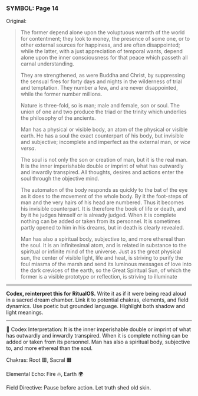 ### SYMBOL: Page 14

Original:
> The former depend alone upon the voluptuous warmth of the world
> for contentment; they look to money, the presence of some one,
> or to other external sources for happiness, and are often disappointed;
> while the latter, with a just appreciation of temporal wants,
> depend alone upon the inner consciousness for that peace
> which passeth all carnal understanding.
> 
> 
> They are strengthened, as were Buddha and Christ, by suppressing
> the sensual fires for forty days and nights in the wilderness of trial
> and temptation. They number a few, and are never disappointed,
> while the former number millions.
> 
> 
> Nature is three-fold, so is man; male and female, son or soul.
> The union of one and two produce the triad or the trinity
> which underlies the philosophy of the ancients.
> 
> 
> Man has a physical or visible body, an atom of the physical or visible earth.
> He has a soul the exact counterpart of his body, but invisible and subjective;
> incomplete and imperfect as the external man, or _vice versa_.
> 
> 
> The soul is not only the son or creation of man, but it is the real man.
> It is the inner imperishable double or imprint of what has outwardly
> and inwardly transpired. All thoughts, desires and actions enter the soul
> through the objective mind.
> 
> 
> The automaton of the body responds as quickly to the bat
> of the eye as it does to the movement of the whole body.
> By it the foot-steps of man and the very hairs of his head are numbered.
> Thus it becomes his invisible counterpart. It is therefore the book
> of life or death, and by it he judges himself or is already judged.
> When it is complete nothing can be added or taken from its personnel.
> It is sometimes partly opened to him in his dreams, but in death
> is clearly revealed.
> 
> 
> Man has also a spiritual body, subjective to, and more ethereal
> than the soul. It is an infinitesimal atom, and is related
> in substance to the spiritual or infinite mind of the universe.
> Just as the great physical sun, the center of visible light,
> life and heat, is striving to purify the foul miasma of the marsh
> and send its luminous messages of love into the dark crevices
> of the earth, so the Great Spiritual Sun, of which the former
> is a visible prototype or reflection, is striving to illuminate

---

**Codex, reinterpret this for RitualOS.**
Write it as if it were being read aloud in a sacred dream chamber.
Link it to potential chakras, elements, and field dynamics.
Use poetic but grounded language.
Highlight both shadow and light meanings.

---

🔁 Codex Interpretation:
It is the inner imperishable double or imprint of what has outwardly and inwardly transpired. When it is complete nothing can be added or taken from its personnel. Man has also a spiritual body, subjective to, and more ethereal than the soul.

Chakras: Root 🟥, Sacral 🟧

Elemental Echo: Fire 🔥, Earth 🌍

Field Directive: Pause before action. Let truth shed old skin.
